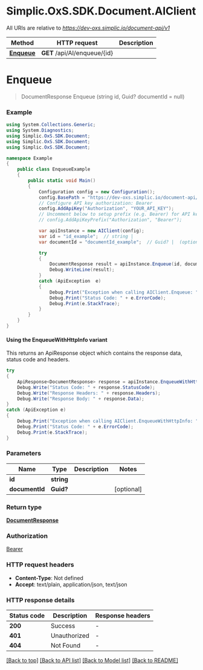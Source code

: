 # Simplic.OxS.SDK.Document.AIClient

All URIs are relative to *https://dev-oxs.simplic.io/document-api/v1*

| Method | HTTP request | Description |
|--------|--------------|-------------|
| [**Enqueue**](AIClient.md#apiaienqueueidget) | **GET** /api/AI/enqueue/{id} |  |

<a id="apiaienqueueidget"></a>
# **Enqueue**
> DocumentResponse Enqueue (string id, Guid? documentId = null)



### Example
```csharp
using System.Collections.Generic;
using System.Diagnostics;
using Simplic.OxS.SDK.Document;
using Simplic.OxS.SDK.Document;
using Simplic.OxS.SDK.Document;

namespace Example
{
    public class EnqueueExample
    {
        public static void Main()
        {
            Configuration config = new Configuration();
            config.BasePath = "https://dev-oxs.simplic.io/document-api/v1";
            // Configure API key authorization: Bearer
            config.AddApiKey("Authorization", "YOUR_API_KEY");
            // Uncomment below to setup prefix (e.g. Bearer) for API key, if needed
            // config.AddApiKeyPrefix("Authorization", "Bearer");

            var apiInstance = new AIClient(config);
            var id = "id_example";  // string | 
            var documentId = "documentId_example";  // Guid? |  (optional) 

            try
            {
                DocumentResponse result = apiInstance.Enqueue(id, documentId);
                Debug.WriteLine(result);
            }
            catch (ApiException  e)
            {
                Debug.Print("Exception when calling AIClient.Enqueue: " + e.Message);
                Debug.Print("Status Code: " + e.ErrorCode);
                Debug.Print(e.StackTrace);
            }
        }
    }
}
```

#### Using the EnqueueWithHttpInfo variant
This returns an ApiResponse object which contains the response data, status code and headers.

```csharp
try
{
    ApiResponse<DocumentResponse> response = apiInstance.EnqueueWithHttpInfo(id, documentId);
    Debug.Write("Status Code: " + response.StatusCode);
    Debug.Write("Response Headers: " + response.Headers);
    Debug.Write("Response Body: " + response.Data);
}
catch (ApiException e)
{
    Debug.Print("Exception when calling AIClient.EnqueueWithHttpInfo: " + e.Message);
    Debug.Print("Status Code: " + e.ErrorCode);
    Debug.Print(e.StackTrace);
}
```

### Parameters

| Name | Type | Description | Notes |
|------|------|-------------|-------|
| **id** | **string** |  |  |
| **documentId** | **Guid?** |  | [optional]  |

### Return type

[**DocumentResponse**](DocumentResponse.md)

### Authorization

[Bearer](../README.md#Bearer)

### HTTP request headers

 - **Content-Type**: Not defined
 - **Accept**: text/plain, application/json, text/json


### HTTP response details
| Status code | Description | Response headers |
|-------------|-------------|------------------|
| **200** | Success |  -  |
| **401** | Unauthorized |  -  |
| **404** | Not Found |  -  |

[[Back to top]](#) [[Back to API list]](../README.md#documentation-for-api-endpoints) [[Back to Model list]](../README.md#documentation-for-models) [[Back to README]](../README.md)

